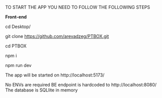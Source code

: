 TO START THE APP YOU NEED TO FOLLOW THE FOLLOWING STEPS

**Front-end**



cd Desktop/

git clone https://github.com/arevadzeg/PTBOX.git

cd PTBOX

npm i

npm run dev

The app will be started on http://localhost:5173/

No ENVs are required BE endpoint is hardcoded to http://localhost:8080/
The database is SQLlite in memory
